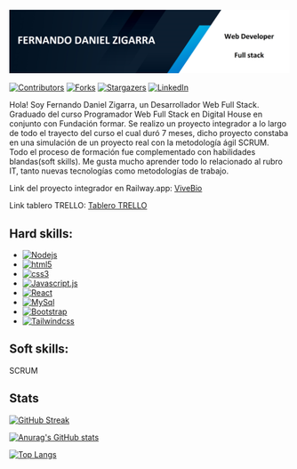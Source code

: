 ![Fernando GitHub Banner](./assets/banner.png)

[![Contributors][contributors-shield]][contributors-url]
[![Forks][forks-shield]][forks-url]
[![Stargazers][stars-shield]][stars-url]
[![LinkedIn][linkedin-shield]][linkedin-url]

Hola! Soy Fernando Daniel Zigarra, un Desarrollador Web Full Stack. Graduado del curso Programador Web Full Stack en Digital House en conjunto con Fundación formar. Se realizo un proyecto integrador a lo largo de todo el trayecto del curso el cual duró 7 meses, dicho proyecto constaba en una simulación de un proyecto real con la metodología ágil SCRUM. Todo el proceso de formación fue complementado con habilidades blandas(soft skills).
Me gusta mucho aprender todo lo relacionado al rubro IT, tanto nuevas tecnologías como metodologías de trabajo. 

Link del proyecto integrador en Railway.app: [ViveBio](https://e-commerce-vivebio-production.up.railway.app/)

Link tablero TRELLO: [Tablero TRELLO](https://trello.com/b/DAyvv4g3/grupo-5-vivebio-comisi%C3%B3n-14)

## Hard skills:
* [![Nodejs][Nodejs.org]][Nodejs-url]
* [![html5][html5.com]][html5-url]
* [![css3][css3.com]][css3-url]
* [![Javascript.js]][Javascript-url]
* [![React][React.js]][React-url]
* [![MySql][MySql.io]][MySql-url]
* [![Bootstrap][Bootstrap.com]][Bootstrap-url]
* [![Tailwindcss][Tailwindcss.js]][Tailwindcss-url]

## Soft skills:

SCRUM

## Stats

[![GitHub Streak](https://github-readme-streak-stats.herokuapp.com?user=FernandoDanielZigarra)](https://git.io/streak-stats)

[![Anurag's GitHub stats](https://github-readme-stats.vercel.app/api?username=FernandoDanielZigarra)](https://github.com/anuraghazra/github-readme-stats)

[![Top Langs](https://github-readme-stats.vercel.app/api/top-langs/?username=FernandoDanielZigarra&langs_count=8)](https://github.com/anuraghazra/github-readme-stats)

[contributors-shield]: https://img.shields.io/github/contributors/DiCerso/grupo_5_Vive-Bio.svg?style=for-the-badge
[contributors-url]: https://github.com/DiCerso/grupo_5_Vive-Bio/graphs/contributors
[forks-shield]: https://img.shields.io/github/forks/DiCerso/grupo_5_Vive-Bio.svg?style=for-the-badge
[forks-url]: https://github.com/DiCerso/grupo_5_Vive-Bio/network/members
[stars-shield]: https://img.shields.io/github/stars/DiCerso/grupo_5_Vive-Bio.svg?style=for-the-badge
[stars-url]: https://github.com/DiCerso/grupo_5_Vive-Bio/stargazers
[issues-shield]: https://img.shields.io/github/issues/DiCerso/grupo_5_Vive-Bio.svg?style=for-the-badge
[issues-url]: https://github.com/DiCerso/grupo_5_Vive-Bio/issues
[license-shield]: https://img.shields.io/github/license/DiCerso/grupo_5_Vive-Bio.svg?style=for-the-badge
[license-url]: https://github.com/DiCerso/grupo_5_Vive-Bio/blob/master/LICENSE.txt
[linkedin-shield]: https://img.shields.io/badge/LinkedIn-0077B5?style=for-the-badge&logo=linkedin&logoColor=white
[linkedin-url]: https://linkedin.com/in/fernando-zigarra-846980212
[product-screenshot]: images/screenshot.png
[javascript.js]: https://img.shields.io/badge/Javascript-35495E?style=for-the-badge&logo=javascript&logoColor=F1C232
[javascript-url]: https://www.javascript.com/
[react.js]: https://img.shields.io/badge/React-20232A?style=for-the-badge&logo=react&logoColor=61DAFB
[react-url]: https://reactjs.org/
[tailwindcss.js]: https://img.shields.io/badge/Tailwind.js-329bfc?style=for-the-badge&logo=tailwindcss&logoColor=white
[tailwindcss-url]: https://tailwindcss.com/
[mysql.io]: https://img.shields.io/badge/MySQL-4A4A55?style=for-the-badge&logo=mysql&logoColor=88c6ff
[mysql-url]: https://www.mysql.com/
[nodejs.org]: https://img.shields.io/badge/Nodejs-43853D?style=for-the-badge&logo=node.js&logoColor=white
[nodejs-url]: https://nodejs.org/
[html5.com]: https://img.shields.io/badge/HTML5-ff821e?style=for-the-badge&logo=html5&logoColor=white
[html5-url]: https://lenguajehtml.com/
[bootstrap.com]: https://img.shields.io/badge/Bootstrap-563D7C?style=for-the-badge&logo=bootstrap&logoColor=white
[bootstrap-url]: https://getbootstrap.com
[css3.com]: https://img.shields.io/badge/css-0769AD?style=for-the-badge&logo=css3&logoColor=white
[css3-url]: https://jquery.com

